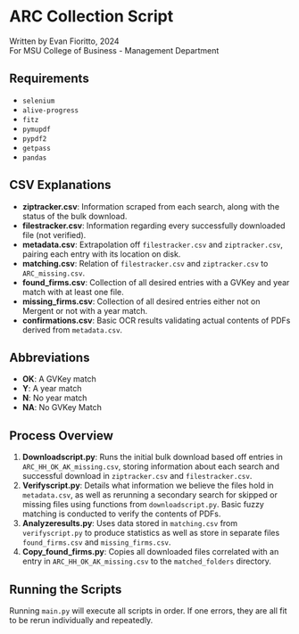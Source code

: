 # ARC Collection Script

Written by Evan Fioritto, 2024  
For MSU College of Business - Management Department

## Requirements
- `selenium`
- `alive-progress`
- `fitz`
- `pymupdf`
- `pypdf2`
- `getpass`
- `pandas`

## CSV Explanations
- **ziptracker.csv**: Information scraped from each search, along with the status of the bulk download.
- **filestracker.csv**: Information regarding every successfully downloaded file (not verified).
- **metadata.csv**: Extrapolation off `filestracker.csv` and `ziptracker.csv`, pairing each entry with its location on disk.
- **matching.csv**: Relation of `filestracker.csv` and `ziptracker.csv` to `ARC_missing.csv`.
- **found_firms.csv**: Collection of all desired entries with a GVKey and year match with at least one file.
- **missing_firms.csv**: Collection of all desired entries either not on Mergent or not with a year match.
- **confirmations.csv**: Basic OCR results validating actual contents of PDFs derived from `metadata.csv`.

## Abbreviations
- **OK**: A GVKey match
- **Y**: A year match
- **N**: No year match
- **NA**: No GVKey Match

## Process Overview
1. **Downloadscript.py**: Runs the initial bulk download based off entries in `ARC_HH_OK_AK_missing.csv`, storing information about each search and successful download in `ziptracker.csv` and `filestracker.csv`.
2. **Verifyscript.py**: Details what information we believe the files hold in `metadata.csv`, as well as rerunning a secondary search for skipped or missing files using functions from `downloadscript.py`. Basic fuzzy matching is conducted to verify the contents of PDFs.
3. **Analyzeresults.py**: Uses data stored in `matching.csv` from `verifyscript.py` to produce statistics as well as store in separate files `found_firms.csv` and `missing_firms.csv`.
4. **Copy_found_firms.py**: Copies all downloaded files correlated with an entry in `ARC_HH_OK_AK_missing.csv` to the `matched_folders` directory.

## Running the Scripts
Running `main.py` will execute all scripts in order. If one errors, they are all fit to be rerun individually and repeatedly.
